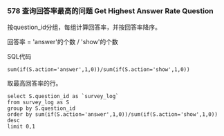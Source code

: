 ### 578 查询回答率最高的问题 Get Highest Answer Rate Question

按question_id分组，每组计算回答率，并按回答率降序。

回答率 = 'answer'的个数 / 'show'的个数

SQL代码

```mysql
sum(if(S.action='answer',1,0))/sum(if(S.action='show',1,0))
```

取最高回答率的行。

```mysql
select S.question_id as `survey_log`
from survey_log as S
group by S.question_id 
order by sum(if(S.action='answer',1,0))/sum(if(S.action='show',1,0)) desc
limit 0,1
```